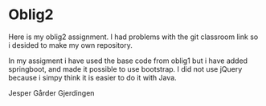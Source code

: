 # Oblig2

Here is my oblig2 assignment. I had problems with the git classroom link so i desided to make my own repository. 

In my assigment i have used the base code from oblig1 but i have added springboot, and made it possible to use bootstrap. I did not use jQuery because i simpy think it is easier to do it with Java. 

Jesper Gårder Gjerdingen